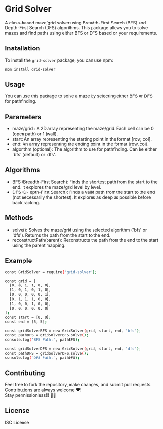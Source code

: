 # Grid Solver

A class-based maze/grid solver using Breadth-First Search (BFS) and Depth-First Search (DFS) algorithms. This package allows you to solve mazes and find paths using either BFS or DFS based on your requirements.

## Installation

To install the `grid-solver` package, you can use npm:

```bash
npm install grid-solver
```

## Usage
You can use this package to solve a maze by selecting either BFS or DFS for pathfinding.

## Parameters
- maze/grid : A 2D array representing the maze/grid. Each cell can be 0 (open path) or 1 (wall).
- start: An array representing the starting point in the format [row, col].
- end: An array representing the ending point in the format [row, col].
- algorithm (optional): The algorithm to use for pathfinding. Can be either 'bfs' (default) or 'dfs'.

## Algorithms
- BFS (Breadth-First Search): Finds the shortest path from the start to the end. It explores the maze/grid level by level.
- DFS (D- epth-First Search): Finds a valid path from the start to the end (not necessarily the shortest). It explores as deep as possible before backtracking.

## Methods
- solve(): Solves the maze/grid using the selected algorithm ('bfs' or 'dfs'). Returns the path from the start to the end.
- reconstructPath(parent): Reconstructs the path from the end to the start using the parent mapping.

## Example
```bash
const GridSolver = require('grid-solver');

const grid = [
  [0, 0, 1, 1, 0, 0],
  [1, 0, 1, 0, 1, 0],
  [0, 0, 0, 0, 0, 1],
  [0, 1, 1, 1, 0, 0],
  [1, 0, 0, 1, 0, 0],
  [0, 0, 0, 0, 0, 0]
];
const start = [0, 0];
const end = [5, 5];

const gridSolverBFS = new GridSolver(grid, start, end, 'bfs');
const pathBFS = gridSolverBFS.solve();
console.log('BFS Path:', pathBFS); 

const gridSolverDFS = new GridSolver(grid, start, end, 'dfs');
const pathDFS = gridSolverDFS.solve();
console.log('DFS Path:', pathDFS); 

```

## Contributing
Feel free to fork the repository, make changes, and submit pull requests. Contributions are always welcome ❤️!  
Stay permissionless!!! 👨‍💻

## License
ISC License